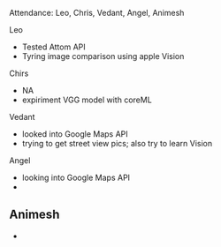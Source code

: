 Attendance: Leo, Chris, Vedant, Angel, Animesh

Leo
- Tested Attom API
- Tyring image comparison using apple Vision

Chirs
- NA
- expiriment VGG model with coreML

Vedant
- looked into Google Maps API
- trying to get street view pics; also try to learn Vision

Angel
- looking into Google Maps API
- 

Animesh
-
-
